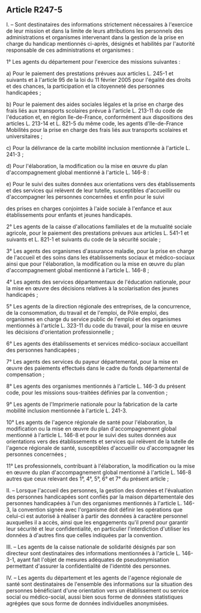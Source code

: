 ## Article R247-5

I. – Sont destinataires des informations strictement nécessaires à l'exercice de leur mission et dans la limite
de leurs attributions les personnels des administrations et organismes intervenant dans la gestion de la
prise en charge du handicap mentionnés ci-après, désignés et habilités par l'autorité responsable de ces
administrations et organismes :

1° Les agents du département pour l'exercice des missions suivantes :

a) Pour le paiement des prestations prévues aux articles L. 245-1 et suivants et à l'article 95 de la loi du
11 février 2005 pour l'égalité des droits et des chances, la participation et la citoyenneté des personnes
handicapées ;

b) Pour le paiement des aides sociales légales et la prise en charge des frais liés aux transports scolaires
prévue à l'article L. 213-11 du code de l'éducation et, en région Ile-de-France, conformément aux
dispositions des articles L. 213-14 et L. 821-5 du même code, les agents d'Ile-de-France Mobilités pour la
prise en charge des frais liés aux transports scolaires et universitaires ;

c) Pour la délivrance de la carte mobilité inclusion mentionnée à l'article L. 241-3 ;

d) Pour l'élaboration, la modification ou la mise en œuvre du plan d'accompagnement global mentionné à
l'article L. 146-8 :

e) Pour le suivi des suites données aux orientations vers des établissements et des services qui relèvent
de leur tutelle, susceptibles d'accueillir ou d'accompagner les personnes concernées et enfin pour le suivi


des prises en charges conjointes à l'aide sociale à l'enfance et aux établissements pour enfants et jeunes
handicapés.

2° Les agents de la caisse d'allocations familiales et de la mutualité sociale agricole, pour le paiement des
prestations prévues aux articles L. 541-1 et suivants et L. 821-1 et suivants du code de la sécurité sociale ;

3° Les agents des organismes d'assurance maladie, pour la prise en charge de l'accueil et des soins dans les
établissements sociaux et médico-sociaux ainsi que pour l'élaboration, la modification ou la mise en œuvre
du plan d'accompagnement global mentionné à l'article L. 146-8 ;

4° Les agents des services départementaux de l'éducation nationale, pour la mise en œuvre des décisions
relatives à la scolarisation des jeunes handicapés ;

5° Les agents de la direction régionale des entreprises, de la concurrence, de la consommation, du travail
et de l'emploi, de Pôle emploi, des organismes en charge du service public de l'emploi et des organismes
mentionnés à l'article L. 323-11 du code du travail, pour la mise en œuvre les décisions d'orientation
professionnelle ;

6° Les agents des établissements et services médico-sociaux accueillant des personnes handicapées ;

7° Les agents des services du payeur départemental, pour la mise en œuvre des paiements effectués dans le
cadre du fonds départemental de compensation ;

8° Les agents des organismes mentionnés à l'article L. 146-3 du présent code, pour les missions sous-traitées
définies par la convention ;

9° Les agents de l'Imprimerie nationale pour la fabrication de la carte mobilité inclusion mentionnée à
l'article L. 241-3.

10° Les agents de l'agence régionale de santé pour l'élaboration, la modification ou la mise en œuvre du plan
d'accompagnement global mentionné à l'article L. 146-8 et pour le suivi des suites données aux orientations
vers des établissements et services qui relèvent de la tutelle de l'agence régionale de santé, susceptibles
d'accueillir ou d'accompagner les personnes concernées ;

11° Les professionnels, contribuant à l'élaboration, la modification ou la mise en œuvre du plan
d'accompagnement global mentionné à l'article L. 146-8 autres que ceux relevant des 1°, 4°, 5°, 6° et 7° du
présent article ;

II. – Lorsque l'accueil des personnes, la gestion des données et l'évaluation des personnes handicapées sont
confiés par la maison départementale des personnes handicapées à l'un des organismes mentionnés à l'article
L. 146-3, la convention signée avec l'organisme doit définir les opérations que celui-ci est autorisé à réaliser
à partir des données à caractère personnel auxquelles il a accès, ainsi que les engagements qu'il prend pour
garantir leur sécurité et leur confidentialité, en particulier l'interdiction d'utiliser les données à d'autres fins
que celles indiquées par la convention.

III. – Les agents de la caisse nationale de solidarité désignés par son directeur sont destinataires des
informations mentionnées à l'article L. 146-3-1, ayant fait l'objet de mesures adéquates de pseudonymisation
permettant d'assurer la confidentialité de l'identité des personnes.

IV. – Les agents du département et les agents de l'agence régionale de santé sont destinataires de l'ensemble
des informations sur la situation des personnes bénéficiant d'une orientation vers un établissement ou service
social ou médico-social, aussi bien sous forme de données statistiques agrégées que sous forme de données
individuelles anonymisées.


